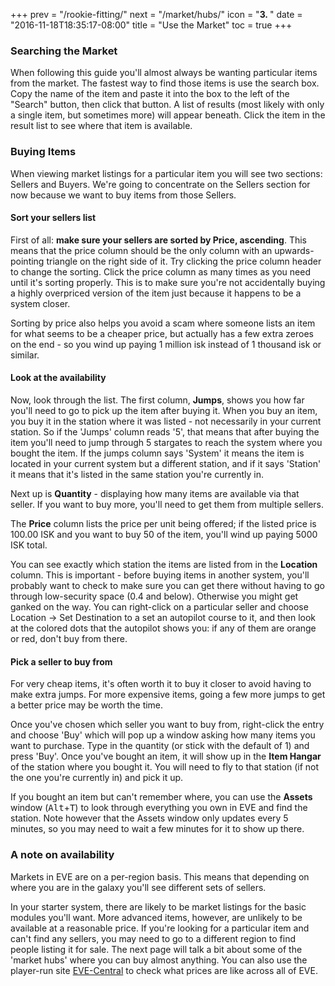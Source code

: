 +++
prev = "/rookie-fitting/"
next = "/market/hubs/"
icon = "<b>3. </b>"
date = "2016-11-18T18:35:17-08:00"
title = "Use the Market"
toc = true
+++

### Searching the Market

When following this guide you'll almost always be wanting particular items
from the market. The fastest way to find those items is use the search box.
Copy the name of the item and paste it into the box to the left of the
"Search" button, then click that button. A list of results (most likely
with only a single item, but sometimes more) will appear beneath.
Click the item in the result list to see where that item is available.

### Buying Items

When viewing market listings for a particular item you will see two sections:
Sellers and Buyers. We're going to concentrate on the Sellers section for now
because we want to buy items from those Sellers.

#### Sort your sellers list

First of all: **make sure your sellers are sorted by Price, ascending**.
This means that the price column should be the only column with an upwards-pointing
triangle on the right side of it. Try clicking the price column header to change the sorting.
Click the price column as many times as you need until it's sorting properly. This is
to make sure you're not accidentally buying a highly overpriced version of the item
just because it happens to be a system closer.

Sorting by price also helps you avoid a scam where someone lists an item for what seems to
be a cheaper price, but actually has a few extra zeroes on the end - so you wind up
paying 1 million isk instead of 1 thousand isk or similar.

#### Look at the availability

Now, look through the list. The first column, **Jumps**, shows you how far you'll need to go
to pick up the item after buying it. When you buy an item, you buy it in the station where
it was listed - not necessarily in your current station. So if the 'Jumps' column reads
'5', that means that after buying the item you'll need to jump through 5 stargates to reach
the system where you bought the item. If the jumps column says 'System' it means the item
is located in your current system but a different station, and if it says 'Station' it means
that it's listed in the same station you're currently in.

Next up is **Quantity** - displaying how many items are available via that seller. If you want
to buy more, you'll need to get them from multiple sellers.

The **Price** column lists the price per unit being offered; if the listed price is 100.00
ISK and you want to buy 50 of the item, you'll wind up paying 5000 ISK total.

You can see exactly which station the items are listed from in the **Location** column. This is
important - before buying items in another system, you'll probably want to check to make sure
you can get there without having to go through low-security space (0.4 and below). Otherwise
you might get ganked on the way. You can right-click on a particular seller and choose
Location -> Set Destination to a set an autopilot course to it, and then look at the colored
dots that the autopilot shows you: if any of them are orange or red, don't buy from there.

#### Pick a seller to buy from

For very cheap items, it's often worth it to buy it closer to avoid having to make extra jumps.
For more expensive items, going a few more jumps to get a better price may be worth the time.

Once you've chosen which seller you want to buy from, right-click the entry and choose 'Buy'
which will pop up a window asking how many items you want to purchase. Type in the quantity
(or stick with the default of 1) and press 'Buy'. Once you've bought an item, it will show
up in the **Item Hangar** of the station where you bought it. You will need to fly to that
station (if not the one you're currently in) and pick it up.

If you bought an item but can't remember where, you can use the **Assets** window
(<kbd>Alt</kbd>+<kbd>T</kbd>) to look through everything you own in EVE and find the station.
Note however that the Assets window only updates every 5 minutes, so you may need to wait a
few minutes for it to show up there.

### A note on availability

Markets in EVE are on a per-region basis. This means that depending on where you are in the galaxy
you'll see different sets of sellers.

In your starter system, there are likely to be market listings for the basic modules you'll want.
More advanced items, however, are unlikely to be available at a reasonable price. If you're looking
for a particular item and can't find any sellers, you may need to go to a different region to find
people listing it for sale. The next page will talk a bit about some of the 'market hubs' where
you can buy almost anything. You can also use the player-run site [EVE-Central](https://eve-central.com/)
to check what prices are like across all of EVE.
